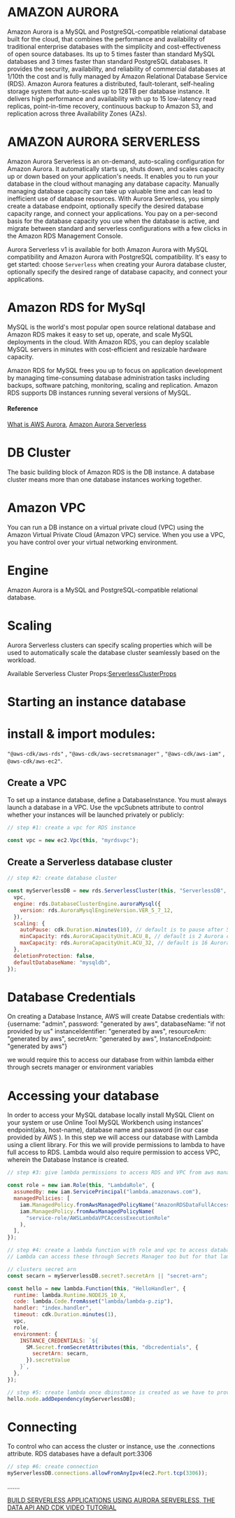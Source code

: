 # AMAZON AURORA

Amazon Aurora is a MySQL and PostgreSQL-compatible relational database built for the cloud, that combines the performance and availability of traditional enterprise databases with the simplicity and cost-effectiveness of open source databases. Its up to 5 times faster than standard MySQL databases and 3 times faster than standard PostgreSQL databases. It provides the security, availability, and reliability of commercial databases at 1/10th the cost and is fully managed by Amazon Relational Database Service (RDS).
Amazon Aurora features a distributed, fault-tolerant, self-healing storage system that auto-scales up to 128TB per database instance. It delivers high performance and availability with up to 15 low-latency read replicas, point-in-time recovery, continuous backup to Amazon S3, and replication across three Availability Zones (AZs).

# AMAZON AURORA SERVERLESS

Amazon Aurora Serverless is an on-demand, auto-scaling configuration for Amazon Aurora. It automatically starts up, shuts down, and scales capacity up or down based on your application's needs. It enables you to run your database in the cloud without managing any database capacity. Manually managing database capacity can take up valuable time and can lead to inefficient use of database resources. With Aurora Serverless, you simply create a database endpoint, optionally specify the desired database capacity range, and connect your applications. You pay on a per-second basis for the database capacity you use when the database is active, and migrate between standard and serverless configurations with a few clicks in the Amazon RDS Management Console.

Aurora Serverless v1 is available for both Amazon Aurora with MySQL compatibility and Amazon Aurora with PostgreSQL compatibility. It's easy to get started: choose `Serverless` when creating your Aurora database cluster, optionally specify the desired range of database capacity, and connect your applications.

# Amazon RDS for MySql

MySQL is the world's most popular open source relational database and Amazon RDS makes it easy to set up, operate, and scale MySQL deployments in the cloud. With Amazon RDS, you can deploy scalable MySQL servers in minutes with cost-efficient and resizable hardware capacity.

Amazon RDS for MySQL frees you up to focus on application development by managing time-consuming database administration tasks including backups, software patching, monitoring, scaling and replication.
Amazon RDS supports DB instances running several versions of MySQL.

#### Reference

[What is AWS Aurora](https://aws.amazon.com/rds/aurora/?aurora-whats-new.sort-by=item.additionalFields.postDateTime&aurora-whats-new.sort-order=desc),
[Amazon Aurora Serverless](https://aws.amazon.com/rds/aurora/serverless/)

# DB Cluster

The basic building block of Amazon RDS is the DB instance. A database cluster means more than one database instances working together.

# Amazon VPC

You can run a DB instance on a virtual private cloud (VPC) using the Amazon Virtual Private Cloud (Amazon VPC) service. When you use a VPC, you have control over your virtual networking environment.

# Engine

Amazon Aurora is a MySQL and PostgreSQL-compatible relational database.

# Scaling

Aurora Serverless clusters can specify scaling properties which will be used to automatically scale the database cluster seamlessly based on the workload.

Available Serverless Cluster Props:[ServerlessClusterProps](https://docs.aws.amazon.com/cdk/api/latest/docs/@aws-cdk_aws-rds.ServerlessClusterProps.html)

# Starting an instance database

# install & import modules:

`"@aws-cdk/aws-rds"` ,
`"@aws-cdk/aws-secretsmanager"` ,
`"@aws-cdk/aws-iam"` ,
`@aws-cdk/aws-ec2"`.

## Create a VPC

To set up a instance database, define a DatabaseInstance. You must always launch a database in a VPC. Use the vpcSubnets attribute to control whether your instances will be launched privately or publicly:

```javascript
// step #1: create a vpc for RDS instance

const vpc = new ec2.Vpc(this, "myrdsvpc");
```

## Create a Serverless database cluster

```javascript
// step #2: create database cluster

const myServerlessDB = new rds.ServerlessCluster(this, "ServerlessDB", {
  vpc,
  engine: rds.DatabaseClusterEngine.auroraMysql({
    version: rds.AuroraMysqlEngineVersion.VER_5_7_12,
  }),
  scaling: {
    autoPause: cdk.Duration.minutes(10), // default is to pause after 5 minutes of idle time
    minCapacity: rds.AuroraCapacityUnit.ACU_8, // default is 2 Aurora capacity units (ACUs)
    maxCapacity: rds.AuroraCapacityUnit.ACU_32, // default is 16 Aurora capacity units (ACUs)
  },
  deletionProtection: false,
  defaultDatabaseName: "mysqldb",
});
```

# Database Credentials

On creating a Database Instance, AWS will create Databse credentials with:
{username: "admin",
password: "generated by aws",
databaseName: "if not provided by us"
instanceIdentifier: "generated by aws",
resourceArn: "generated by aws",
secretArn: "generated by aws",
InstanceEndpoint: "generated by aws"}

we would require this to access our database from within lambda either through secrets manager or environment variables

# Accessing your database

In order to access your MySQL database locally install MySQL Client on your system or use Online Tool MySQL Workbench using instances' endpoint(aka, host-name), database name and password (in our case provided by AWS ).
In this step we will access our database with Lambda using a client library. For this we will provide permissions to lambda to have full access to RDS. Lambda would also require permission to access VPC, wherein the Database Instance is created.

```javascript
// step #3: give lambda permissions to access RDS and VPC from aws managed policy

const role = new iam.Role(this, "LambdaRole", {
  assumedBy: new iam.ServicePrincipal("lambda.amazonaws.com"),
  managedPolicies: [
    iam.ManagedPolicy.fromAwsManagedPolicyName("AmazonRDSDataFullAccess"),
    iam.ManagedPolicy.fromAwsManagedPolicyName(
      "service-role/AWSLambdaVPCAccessExecutionRole"
    ),
  ],
});

// step #4: create a lambda function with role and vpc to access database providing database endpoint and database credential in environmental variables.
// Lambda can access these through Secrets Manager too but for that lambda would require permission to access secrets manager too.

// clusters secret arn
const secarn = myServerlessDB.secret?.secretArn || "secret-arn";

const hello = new lambda.Function(this, "HelloHandler", {
  runtime: lambda.Runtime.NODEJS_10_X,
  code: lambda.Code.fromAsset("lambda/lambda-p.zip"),
  handler: "index.handler",
  timeout: cdk.Duration.minutes(1),
  vpc,
  role,
  environment: {
    INSTANCE_CREDENTIALS: `${
      SM.Secret.fromSecretAttributes(this, "dbcredentials", {
        secretArn: secarn,
      }).secretValue
    }`,
  },
});

// step #5: create lambda once dbinstance is created as we have to provide credentials
hello.node.addDependency(myServerlessDB);
```

# Connecting

To control who can access the cluster or instance, use the .connections attribute. RDS databases have a default port:3306

```javascript
// step #6: create connection
myServerlessDB.connections.allowFromAnyIpv4(ec2.Port.tcp(3306));
```

.......


[BUILD SERVERLESS APPLICATIONS USING AURORA SERVERLESS, THE DATA API AND CDK VIDEO TUTORIAL](https://www.youtube.com/watch?v=kU8nwAbA8No)
